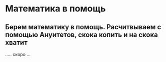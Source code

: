 # Математика в помощь

## Берем математику в помощь. Расчитвываем с помощью Ануитетов, скока копить и на скока хватит

..... скоро ...